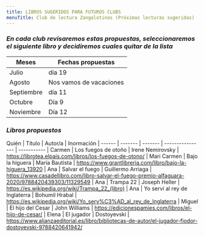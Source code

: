 ```yaml
---
title: LIBROS SUGERIDOS PARA FUTUROS CLUBS
menuTitle: Club de lectura Zangolotinos (Próximas lecturas sugeridas)
---
```

### ***En cada club revisaremos estas propuestas, seleccionaremos el siguiente libro y decidiremos cuales quitar de la lista***
|Meses|Fechas propuestas|
|-----|-----------------|
|Julio|día 19|
|Agosto|Nos vamos de vacaciones|
|Septiembre|día 11|
|Octubre|Día 9|
|Noviembre|Día 12|
### ***Libros propuestos***
Quién  | Título  | Autor/a | Inormación |
------ | ------- | ------- | ---------------- | ----------- |
Carmen | Los fuegos de otoño | Irene Nemirovsky | https://librotea.elpais.com/libros/los-fuegos-de-otono/ |
Mari Carmen | Bajo la higuera | María Bautista | https://www.grantlibreria.com/libro/bajo-la-higuera_13920 |
Ana | Salvar el fuego | Guillermo Arriaga | https://www.casadellibro.com/libro-salvar-el-fuego-premio-alfaguara-2020/9788420439303/11329549 |
Ana | Trampa 22 | Joseph Heller | https://es.wikipedia.org/wiki/Trampa_22_(libro) |
Ana | Yo serví al rey de Inglaterra | Bohumil Hrabal | https://es.wikipedia.org/wiki/Yo_serv%C3%AD_al_rey_de_Inglaterra |
Miguel | El hijo del Cesar | John Williams | https://edicionespamies.com/libros/el-hijo-de-cesar/ |
Elena | El jugador | Dostoyevski | https://www.alianzaeditorial.es/libro/bibliotecas-de-autor/el-jugador-fiodor-dostoyevski-9788420641942/ 
